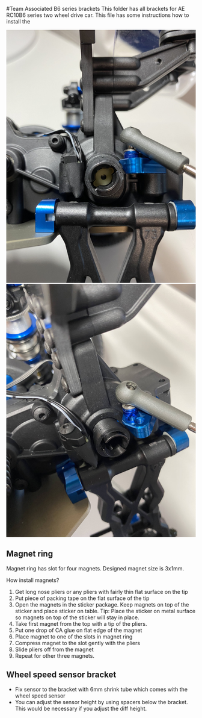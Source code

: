 #Team Associated B6 series brackets
This folder has all brackets for AE RC10B6 series two wheel drive car. This file has some instructions how to install the

![Image 1](b6-wheel-speed-1.jpg?raw=true)
![Image 2](b6-wheel-speed-2.jpg?raw=true)

## Magnet ring
Magnet ring has slot for four magnets. Designed magnet size is 3x1mm.

How install magnets?
1. Get long nose pliers or any pliers with fairly thin flat surface on the tip
2. Put piece of packing tape on the flat surface of the tip
3. Open the magnets in the sticker package. Keep magnets on top of the sticker and place sticker on table. Tip: Place the sticker on metal surface so magnets on top of the sticker will stay in place.
4. Take first magnet from the top with a tip of the pliers.
5. Put one drop of CA glue on flat edge of the magnet
6. Place magnet to one of the slots in magnet ring
7. Compress magnet to the slot gently with the pliers
8. Slide pliers off from the magnet
9. Repeat for other three magnets.

## Wheel speed sensor bracket
* Fix sensor to the bracket with 6mm shrink tube which comes with the wheel speed sensor
* You can adjust the sensor height by using spacers below the bracket. This would be necessary if you adjust the diff height.
